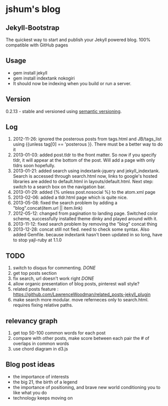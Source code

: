 # jshum's blog

## Jekyll-Bootstrap

The quickest way to start and publish your Jekyll powered blog. 100% compatible with GitHub pages

## Usage

* gem install jekyll
* gem install indextank nokogiri
* It should now be indexing when you build or run a server.

## Version

0.2.13 - stable and versioned using [semantic versioning](http://semver.org/).

## Log

1. 2012-11-26: ignored the posterous posts from tags.html and JB/tags_list using {{unless tag[0] == 'posterous }}. There must be a better way to do it
2. 2013-01-03: added post.tldr to the front matter. So now if you specify tldr, it will appear at the bottom of the post. Will add a page with only tldrs soon hopefully.
3. 2013-01-21: added search using indextank-jquery and jekyll_indextank. Search is accessed through search.html now, links to google's hosted libraries are added to default.html in layouts/default.html. Next step: switch to a search box on the navigation bar.
4. 2013-01-29: added {% unless post.nosocial %} to the atom.xml page
5. 2013-02-06: added a tldr.html page which is quite nice. 
6. 2013-05-08: fixed the search problem by adding a "blog".concat(item.url || item.link)
7. 2012-05-12: changed from pagination to landing page. Switched color scheme, successfully installed theme dinky and played around with it.
8. 2013-11-12: fixed search problem by removing the "blog" concat thing
9. 2013-12-28: concat still not fied. need to check some syntax. Also added Gemfile. because indextank hasn't been updated in so long, have to stop yajl-ruby at 1.1.0

## TODO
1. switch to disqus for commenting. *DONE*
2. get top posts section
3. fix search, url doesn't work right *DONE*
4. allow organic presentation of blog posts, pinterest wall style?
5. related posts feature : https://github.com/LawrenceWoodman/related_posts-jekyll_plugin
6. make search more modular. move referneces only to search.html. requires fixing relative paths. 

## relevancy graph
1. get top 50-100 common words for each post
2. compare with other posts, make score between each pair the # of overlaps in common words
3. use chord diagram in d3.js

## Blog post ideas
* the importance of interests
* the big 21, the birth of a legend
* the importance of positioning, and brave new world conditioning you to like what you do
* technology keeps moving on
